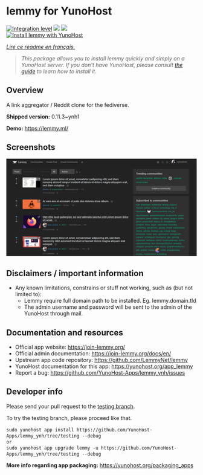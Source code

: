 <!--
N.B.: This README was automatically generated by https://github.com/YunoHost/apps/tree/master/tools/README-generator
It shall NOT be edited by hand.
-->

# lemmy for YunoHost

[![Integration level](https://dash.yunohost.org/integration/lemmy.svg)](https://dash.yunohost.org/appci/app/lemmy) ![](https://ci-apps.yunohost.org/ci/badges/lemmy.status.svg) ![](https://ci-apps.yunohost.org/ci/badges/lemmy.maintain.svg)  
[![Install lemmy with YunoHost](https://install-app.yunohost.org/install-with-yunohost.svg)](https://install-app.yunohost.org/?app=lemmy)

*[Lire ce readme en français.](./README_fr.md)*

> *This package allows you to install lemmy quickly and simply on a YunoHost server.
If you don't have YunoHost, please consult [the guide](https://yunohost.org/#/install) to learn how to install it.*

## Overview

A link aggregator / Reddit clone for the fediverse.

**Shipped version:** 0.11.3~ynh1

**Demo:** https://lemmy.ml/

## Screenshots

![](./doc/screenshots/screenshot1.webp)

## Disclaimers / important information

* Any known limitations, constrains or stuff not working, such as (but not limited to):
    * Lemmy require full domain path to be installed. Eg. lemmy.domain.tld
    * The admin username and password will be sent to the admin of the YunoHost through mail.
## Documentation and resources

* Official app website: https://join-lemmy.org/
* Official admin documentation: https://join-lemmy.org/docs/en/
* Upstream app code repository: https://github.com/LemmyNet/lemmy
* YunoHost documentation for this app: https://yunohost.org/app_lemmy
* Report a bug: https://github.com/YunoHost-Apps/lemmy_ynh/issues

## Developer info

Please send your pull request to the [testing branch](https://github.com/YunoHost-Apps/lemmy_ynh/tree/testing).

To try the testing branch, please proceed like that.
```
sudo yunohost app install https://github.com/YunoHost-Apps/lemmy_ynh/tree/testing --debug
or
sudo yunohost app upgrade lemmy -u https://github.com/YunoHost-Apps/lemmy_ynh/tree/testing --debug
```

**More info regarding app packaging:** https://yunohost.org/packaging_apps